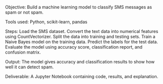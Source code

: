 Objective:
Build a machine learning model to classify SMS messages as spam or not spam.

Tools used:
Python, scikit-learn, pandas

Steps:
Load the SMS dataset.
Convert the text data into numerical features using CountVectorizer.
Split the data into training and testing sets.
Train a Naive Bayes model on the training data.
Predict the labels for the test data.
Evaluate the model using accuracy score, classification report, and confusion matrix.

Output:
The model gives accuracy and classification results to show how well it can detect spam.

Deliverable:
A Jupyter Notebook containing code, results, and explanation.
